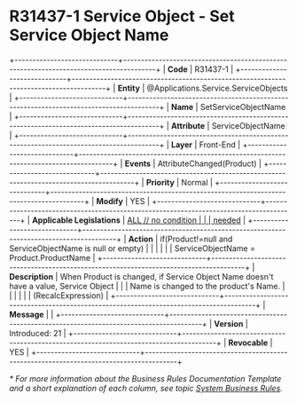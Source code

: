 ﻿---
erp.type: front-end-business-rule
erp.entity: Applications.Service.ServiceObjects
---

# R31437-1 Service Object - Set Service Object Name
+-----------------------------+---------------------------------------------------------------------------------------+
| **Code**                    | R31437-1                                                                              |
+-----------------------------+---------------------------------------------------------------------------------------+
| **Entity**                  | @Applications.Service.ServiceObjects                                                                         |
+-----------------------------+---------------------------------------------------------------------------------------+
| **Name**                    | SetServiceObjectName                                                                  |
+-----------------------------+---------------------------------------------------------------------------------------+
| **Attribute**               | ServiceObjectName                                                                     |
+-----------------------------+---------------------------------------------------------------------------------------+
| **Layer**                   | Front-End                                                                             |
+-----------------------------+---------------------------------------------------------------------------------------+
| **Events**                  | AttributeChanged(Product)                                                             |
+-----------------------------+---------------------------------------------------------------------------------------+
| **Priority**                | Normal                                                                                |
+-----------------------------+---------------------------------------------------------------------------------------+
| **Modify**                  | YES                                                                                   |
+-----------------------------+---------------------------------------------------------------------------------------+
| **Applicable Legislations** | [ALL // no condition                                                                  |
|                             | needed](https://confluence.erp.net/display/techdoc/Country+Specific+Functionality)    |
+-----------------------------+---------------------------------------------------------------------------------------+
| **Action**                  | if(Product!=null and ServiceObjectName is null or empty)                              |
|                             |                                                                                       |
|                             | ServiceObjectName = Product.ProductName                                               |
+-----------------------------+---------------------------------------------------------------------------------------+
| **Description**             | When Product is changed, if Service Object Name doesn\'t have a value, Service Object |
|                             | Name is changed to the product\'s Name.                                               |
|                             |                                                                                       |
|                             | (RecalcExpression)                                                                    |
+-----------------------------+---------------------------------------------------------------------------------------+
| **Message**                 |                                                                                       |
+-----------------------------+---------------------------------------------------------------------------------------+
| **Version**                 | Introduced: 21                                                                        |
+-----------------------------+---------------------------------------------------------------------------------------+
| **Revocable**               | YES                                                                                   |
+-----------------------------+---------------------------------------------------------------------------------------+

*\* For more information about the Business Rules Documentation Template and a short explanation of each column, see
topic [System Business Rules](../templates/template-description-system-business-rules.md).*

  

  
